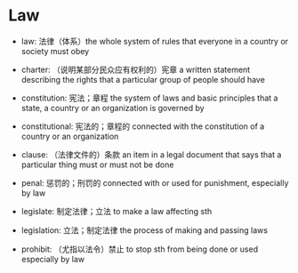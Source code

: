 # Law

- law: 法律（体系）the whole system of rules that everyone in a country or society must obey
- charter: （说明某部分民众应有权利的）宪章 a written statement describing the rights that a particular group of people should have
- constitution: 宪法；章程 the system of laws and basic principles that a state, a country or an organization is governed by
- constitutional: 宪法的；章程的 connected with the constitution of a country or an organization

- clause: （法律文件的）条款 an item in a legal document that says that a particular thing must or must not be done

- penal: 惩罚的；刑罚的 connected with or used for punishment, especially by law

- legislate: 制定法律；立法 to make a law affecting sth
- legislation: 立法；制定法律 the process of making and passing laws

- prohibit: （尤指以法令）禁止 to stop sth from being done or used especially by law
